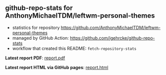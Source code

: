 ## github-repo-stats for AnthonyMichaelTDM/leftwm-personal-themes

- statistics for repository https://github.com/AnthonyMichaelTDM/leftwm-personal-themes
- managed by GitHub Action: https://github.com/jgehrcke/github-repo-stats
- workflow that created this README: `fetch-repository-stats`

**Latest report PDF**: [report.pdf](https://github.com/AnthonyMichaelTDM/my-repo-stats/raw/gh-pages/AnthonyMichaelTDM/leftwm-personal-themes/latest-report/report.pdf)


**Latest report HTML via GitHub pages**: [report.html](https://anthonymichaeltdm.github.io/my-repo-stats/AnthonyMichaelTDM/leftwm-personal-themes/latest-report/report.html)

